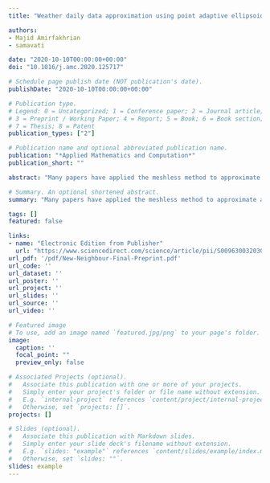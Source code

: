 ```yaml
---
title: "Weather daily data approximation using point adaptive ellipsoidal neighborhood in scattered data interpolation methods"

authors:
- Majid Amirfakhrian
- samavati

date: "2020-10-10T00:00:00+00:00"
doi: "10.1016/j.amc.2020.125717"

# Schedule page publish date (NOT publication's date).
publishDate: "2020-10-10T00:00:00+00:00"

# Publication type.
# Legend: 0 = Uncategorized; 1 = Conference paper; 2 = Journal article;
# 3 = Preprint / Working Paper; 4 = Report; 5 = Book; 6 = Book section;
# 7 = Thesis; 8 = Patent
publication_types: ["2"]

# Publication name and optional abbreviated publication name.
publication: "*Applied Mathematics and Computation*"
publication_short: ""

abstract: "Many papers have applied the meshless method to approximate a function by using a set of scattered data. To use a meshless method, we need to predefine a positive real number as a radius of the local sphere or a positive integer as the number of interior points. This is while the effect of a fixed number as the radius of a local sphere or as the number of interior points could be different for different parts of a complex domain. This paper contains the construction of ellipsoidal neighborhoods for the meshless interpolation and approximation methods with local support functions and local behavior. By using these new neighborhoods, the trend of local data could be found easily. The advantage of this method over the current methods is the use of ellipsoidal local neighborhoods which include points with the most impact on the approximation of the function. We applied these methods to the data of the daily temperature and humidity of Alberta, Canada."

# Summary. An optional shortened abstract.
summary: "Many papers have applied the meshless method to approximate a function by using a set of scattered data. To use a meshless method, we need to predefine a positive real number as a radius of the local sphere or a positive integer as the number of interior points..."

tags: []
featured: false

links:
- name: "Electronic Edition from Publisher"
  url: "https://www.sciencedirect.com/science/article/pii/S0096300320306706"
url_pdf: '/pdf/New-Neighbour-Final-Preprint.pdf'
url_code: ''
url_dataset: ''
url_poster: ''
url_project: ''
url_slides: ''
url_source: ''
url_video: ''

# Featured image
# To use, add an image named `featured.jpg/png` to your page's folder. 
image:
  caption: ''
  focal_point: ""
  preview_only: false

# Associated Projects (optional).
#   Associate this publication with one or more of your projects.
#   Simply enter your project's folder or file name without extension.
#   E.g. `internal-project` references `content/project/internal-project/index.md`.
#   Otherwise, set `projects: []`.
projects: []

# Slides (optional).
#   Associate this publication with Markdown slides.
#   Simply enter your slide deck's filename without extension.
#   E.g. `slides: "example"` references `content/slides/example/index.md`.
#   Otherwise, set `slides: ""`.
slides: example
---
```

